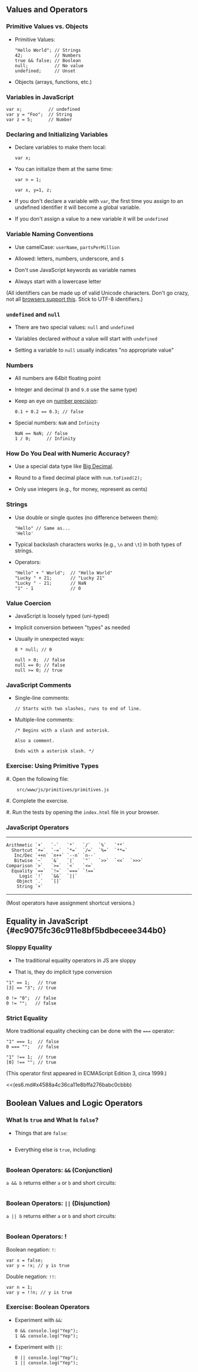 ## Values and Operators

### Primitive Values vs. Objects

  - Primitive Values:

    ~~~ {.javascript}
    "Hello World"; // Strings
    42;            // Numbers
    true && false; // Boolean
    null;          // No value
    undefined;     // Unset
    ~~~

  - Objects (arrays, functions, etc.)

### Variables in JavaScript

~~~ {.javascript}
var x;          // undefined
var y = "Foo";  // String
var z = 5;      // Number
~~~

### Declaring and Initializing Variables

  - Declare variables to make them local:

    ~~~ {.javascript}
    var x;
    ~~~

  - You can initialize them at the same time:

    ~~~ {.javascript}
    var n = 1;

    var x, y=1, z;
    ~~~

  - If you don't declare a variable with `var`, the first time you
    assign to an undefined identifier it will become a global variable.

  - If you don't assign a value to a new variable it will be `undefined`

### Variable Naming Conventions

  - Use camelCase: `userName`, `partsPerMillion`

  - Allowed: letters, numbers, underscore, and `$`

  - Don't use JavaScript keywords as variable names

  - Always start with a lowercase letter

(All identifiers can be made up of valid Unicode characters.  Don't go
crazy, not all [browsers support this][jsids].  Stick to UTF-8
identifiers.)

[jsids]: https://mathiasbynens.be/notes/javascript-identifiers-es6

### `undefined` and `null`

  - There are two special values: `null` and `undefined`

  - Variables declared *without* a value will start with `undefined`

  - Setting a variable to `null` usually indicates "no appropriate value"

### Numbers

  - All numbers are 64bit floating point

  - Integer and decimal (`9` and `9.8` use the same type)

  - Keep an eye on [number precision](http://0.30000000000000004.com/):

    ~~~ {.javascript}
    0.1 + 0.2 == 0.3; // false
    ~~~

  - Special numbers: `NaN` and `Infinity`

    ~~~ {.javascript}
    NaN == NaN; // false
    1 / 0;      // Infinity
    ~~~

### How Do You Deal with Numeric Accuracy?

  - Use a special data type like [Big
    Decimal](https://github.com/dtrebbien/BigDecimal.js).

  - Round to a fixed decimal place with `num.toFixed(2);`

  - Only use integers (e.g., for money, represent as cents)

### Strings

  - Use double or single quotes (no difference between them):

    ~~~ {.javascript}
    "Hello" // Same as...
    'Hello'
    ~~~

  - Typical backslash characters works (e.g., `\n` and `\t`) in both
    types of strings.

  - Operators:

    ~~~ {.javascript}
    "Hello" + " World";  // "Hello World"
    "Lucky " + 21;       // "Lucky 21"
    "Lucky " - 21;       // NaN
    "1" - 1              // 0
    ~~~

### Value Coercion

  - JavaScript is loosely typed (uni-typed)

  - Implicit conversion between "types" as needed

  - Usually in unexpected ways:

    ~~~ {.javascript}
    8 * null; // 0

    null > 0;  // false
    null == 0; // false
    null >= 0; // true
    ~~~

### JavaScript Comments

  - Single-line comments:

    ~~~ {.javascript}
    // Starts with two slashes, runs to end of line.
    ~~~

  - Multiple-line comments:

    ~~~ {.javascript}
    /* Begins with a slash and asterisk.

    Also a comment.

    Ends with a asterisk slash. */
    ~~~

### Exercise: Using Primitive Types

  #. Open the following file:

        src/www/js/primitives/primitives.js

  #. Complete the exercise.

  #. Run the tests by opening the `index.html` file in your browser.

### JavaScript Operators

  ------------ ----- ----- ----- ----- ----- ----- -----
    Arithmetic `+`   `-`   `*`   `/`   `%`   `**`
      Shortcut `+=`  `-=`  `*=`  `/=`  `%=`  `**=`
       Inc/Dec `++n` `n++` `--n` `n--`
       Bitwise `~`   `&`   `|`   `^`   `>>`  `<<`  `>>>`
    Comparison `>`   `>=`  `<`   `<=`
      Equality `==`  `!=`  `===` `!==`
         Logic `!`   `&&`  `||`
        Object `.`   `[]`
        String `+`
  ------------ ----- ----- ----- ----- -----

(Most operators have assignment shortcut versions.)

## Equality in JavaScript {#ec9075fc36c911e8bf5bdbeceee344b0}

### Sloppy Equality

  - The traditional equality operators in JS are sloppy

  - That is, they do implicit type conversion

~~~ {.javascript}
"1" == 1;   // true
[3] == "3"; // true

0 != "0";  // false
0 != "";   // false
~~~

### Strict Equality

More traditional equality checking can be done with the `===`
operator:

~~~ {.javascript}
"1" === 1;  // false
0 === "";   // false

"1" !== 1;  // true
[0] !== ""; // true
~~~

(This operator first appeared in ECMAScript Edition 3, circa 1999.)

<<(es6.md#x4588a4c36ca11e8bffa276babc0cbbb)

## Boolean Values and Logic Operators

### What Is `true` and What Is `false`?

  - Things that are `false`:

    ~~~ {.javascript insert="../../src/examples/js/bool.js" token="false"}
    ~~~

  - Everything else is `true`, including:

    ~~~ {.javascript insert="../../src/examples/js/bool.js" token="true"}
    ~~~

### Boolean Operators: `&&` (Conjunction)

`a && b` returns either `a` or `b` and short circuits:

~~~ {.javascript insert="../../src/examples/js/bool.js" token="conjunction"}
~~~

### Boolean Operators: `||` (Disjunction)

`a || b` returns either `a` or `b` and short circuits:

~~~ {.javascript insert="../../src/examples/js/bool.js" token="disjunction"}
~~~

### Boolean Operators: !

Boolean negation: `!`:

~~~ {.javascript}
var x = false;
var y = !x; // y is true
~~~

Double negation: `!!`:

~~~ {.javascript}
var n = 1;
var y = !!n; // y is true
~~~

### Exercise: Boolean Operators

  - Experiment with `&&`:

    ~~~ {.javascript}
    0 && console.log("Yep");
    1 && console.log("Yep");
    ~~~

  - Experiment with `||`:

    ~~~ {.javascript}
    0 || console.log("Yep");
    1 || console.log("Yep");
    ~~~
